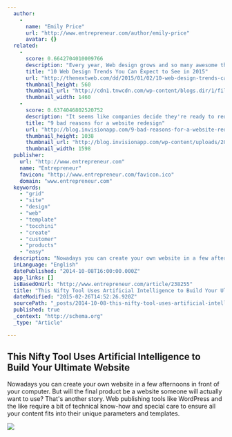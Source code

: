 ```yaml
---
  author: 
    - 
      name: "Emily Price"
      url: "http://www.entrepreneur.com/author/emily-price"
      avatar: {}
  related: 
    - 
      score: 0.6642704010009766
      description: "Every year, Web design grows and so many awesome things are being published daily. I can only imagine that the best is yet to come in 2015, including many of the trends we predicted for 2014. While many of those trends will still be around in 2015 (and probably 2016), it's time to see what new trends are likely to emerge in 2015."
      title: "10 Web Design Trends You Can Expect to See in 2015"
      url: "http://thenextweb.com/dd/2015/01/02/10-web-design-trends-can-expect-see-2015/"
      thumbnail_height: 560
      thumbnail_url: "http://cdn1.tnwcdn.com/wp-content/blogs.dir/1/files/2014/12/webdesign.jpg"
      thumbnail_width: 1460
    - 
      score: 0.6374046802520752
      description: "It seems like companies decide they're ready to redesign their website every 2 years or so. But it's a lot of work! You have to gather a team, find an agency, identify stakeholders, write personas ... You get the point. Nevertheless, every 2 years or so, we labor and labor to redesign and launch a website."
      title: "9 bad reasons for a website redesign"
      url: "http://blog.invisionapp.com/9-bad-reasons-for-a-website-redesign/"
      thumbnail_height: 1038
      thumbnail_url: "http://blog.invisionapp.com/wp-content/uploads/2015/01/trendy.png"
      thumbnail_width: 1598
  publisher: 
    url: "http://www.entrepreneur.com"
    name: "Entrepreneur"
    favicon: "http://www.entrepreneur.com/favicon.ico"
    domain: "www.entrepreneur.com"
  keywords: 
    - "grid"
    - "site"
    - "design"
    - "web"
    - "template"
    - "tocchini"
    - "create"
    - "customer"
    - "products"
    - "easy"
  description: "Nowadays you can create your own website in a few afternoons in front of your computer. But will the final product be a website someone will actually want to use? That's another story. Web publishing tools like WordPress and the like require a bit of technical know-how and special care to ensure all your content fits into their unique parameters and templates."
  inLanguage: "English"
  datePublished: "2014-10-08T16:00:00.000Z"
  app_links: []
  isBasedOnUrl: "http://www.entrepreneur.com/article/238255"
  title: "This Nifty Tool Uses Artificial Intelligence to Build Your Ultimate Website"
  dateModified: "2015-02-26T14:52:26.920Z"
  sourcePath: "_posts/2014-10-08-this-nifty-tool-uses-artificial-intelligence-to-build-your-u.md"
  published: true
  _context: "http://schema.org"
  _type: "Article"

---
```

<article style=""><h1>This Nifty Tool Uses Artificial Intelligence to Build Your Ultimate Website</h1><p>Nowadays you can create your own website in a few afternoons in front of your computer. But will the final product be a website someone will actually want to use? That's another story. Web publishing tools like WordPress and the like require a bit of technical know-how and special care to ensure all your content fits into their unique parameters and templates.</p><img src="https://assets.entrepreneur.com/content/16x9/822/1412782883-nifty-tool-uses-artificial-intelligence-build-your-ultimate-website-the-grid.jpg" /></article>